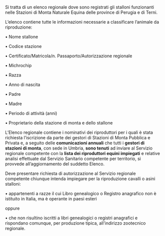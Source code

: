 Si tratta di un elenco regionale dove sono registrati gli stalloni funzionanti nelle Stazioni di Monta Naturale Equina delle province di Perugia e di Terni.

L’elenco contiene tutte le informazioni necessarie a classificare l’animale da riproduzione:

•	Nome stallone

•	Codice stazione

•	Certificato/Matricola/n. Passaporto/Autorizzazione regionale

•	Michrochip

•	Razza

•	Anno di nascita

•	Padre

•	Madre

•	Periodo di attività (anni)

•	Proprietario della stazione di monta e dello stallone

L’Elenco regionale contiene i nominativi dei riproduttori per i quali è stata richiesta l’iscrizione da parte dei gestori di Stazioni di Monta Pubblica e Privata e, a seguito delle **comunicazioni annuali** che tutti i **gestori di stazioni di monta**, con sede in Umbria, **sono tenuti** ad inviare al Servizio regionale competente con la **lista dei riproduttori equini impiegati** e relative analisi effettuate dal Servizio Sanitario competente per territorio, si provvede all’aggiornamento del suddetto Elenco.

Deve presentare richiesta di autorizzazione al Servizio regionale competente chiunque intenda impiegare per la riproduzione cavalli o asini stalloni:

•	appartenenti a razze il cui Libro genealogico o Registro anagrafico non è istituito in Italia, ma è operante in paesi esteri

oppure

•	che non risultino iscritti a libri genealogici o registri anagrafici e rispondano comunque, per produzione tipica, all’indirizzo zootecnico regionale.
